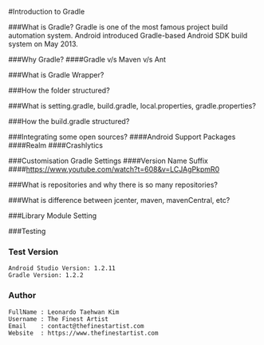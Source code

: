 #Introduction to Gradle

###What is Gradle?
Gradle is one of the most famous project build automation system. Android introduced Gradle-based Android SDK build system on May 2013.

###Why Gradle?
####Gradle v/s Maven v/s Ant

###What is Gradle Wrapper?

###How the folder structured?

###What is setting.gradle, build.gradle, local.properties, gradle.properties?

###How the build.gradle structured?

###Integrating some open sources?
####Android Support Packages
####Realm
####Crashlytics

###Customisation Gradle Settings
####Version Name Suffix
####https://www.youtube.com/watch?t=608&v=LCJAgPkpmR0

###What is repositories and why there is so many repositories?

###What is difference between jcenter, maven, mavenCentral, etc?

###Library Module Setting

###Testing

### Test Version
    Android Studio Version: 1.2.11
    Gradle Version: 1.2.2

### Author
    FullName : Leonardo Taehwan Kim
    Username : The Finest Artist
    Email    : contact@thefinestartist.com
    Website  : https://www.thefinestartist.com
